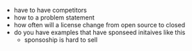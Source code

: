 * have to have competitors
* how to a problem statement
* how often will a license change from open source to closed
* do you have examples that have sponseed initaives like this
  * sponsoship is hard to sell

